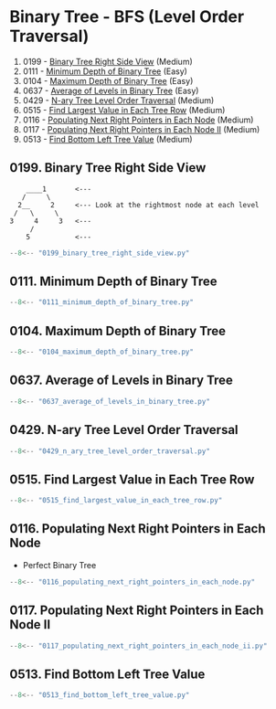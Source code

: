 # Binary Tree - BFS (Level Order Traversal)

1. 0199 - [Binary Tree Right Side View](https://leetcode.com/problems/binary-tree-right-side-view/) (Medium)
2. 0111 - [Minimum Depth of Binary Tree](https://leetcode.com/problems/minimum-depth-of-binary-tree/) (Easy)
3. 0104 - [Maximum Depth of Binary Tree](https://leetcode.com/problems/maximum-depth-of-binary-tree/) (Easy)
4. 0637 - [Average of Levels in Binary Tree](https://leetcode.com/problems/average-of-levels-in-binary-tree/) (Easy)
5. 0429 - [N-ary Tree Level Order Traversal](https://leetcode.com/problems/n-ary-tree-level-order-traversal/) (Medium)
6. 0515 - [Find Largest Value in Each Tree Row](https://leetcode.com/problems/find-largest-value-in-each-tree-row/) (Medium)
7. 0116 - [Populating Next Right Pointers in Each Node](https://leetcode.com/problems/populating-next-right-pointers-in-each-node/) (Medium)
8. 0117 - [Populating Next Right Pointers in Each Node II](https://leetcode.com/problems/populating-next-right-pointers-in-each-node-ii/) (Medium)
9. 0513 - [Find Bottom Left Tree Value](https://leetcode.com/problems/find-bottom-left-tree-value/) (Medium)

## 0199. Binary Tree Right Side View

```plaintext
    ____1       <---
   /     \
  2__     2     <--- Look at the rightmost node at each level
 /   \     \
3     4     3   <---
     /
    5           <---
```

```python
--8<-- "0199_binary_tree_right_side_view.py"
```

## 0111. Minimum Depth of Binary Tree

```python
--8<-- "0111_minimum_depth_of_binary_tree.py"
```

## 0104. Maximum Depth of Binary Tree

```python
--8<-- "0104_maximum_depth_of_binary_tree.py"
```

## 0637. Average of Levels in Binary Tree

```python
--8<-- "0637_average_of_levels_in_binary_tree.py"
```

## 0429. N-ary Tree Level Order Traversal

```python
--8<-- "0429_n_ary_tree_level_order_traversal.py"
```

## 0515. Find Largest Value in Each Tree Row

```python
--8<-- "0515_find_largest_value_in_each_tree_row.py"
```

## 0116. Populating Next Right Pointers in Each Node

- Perfect Binary Tree

```python
--8<-- "0116_populating_next_right_pointers_in_each_node.py"
```

## 0117. Populating Next Right Pointers in Each Node II

```python
--8<-- "0117_populating_next_right_pointers_in_each_node_ii.py"
```

## 0513. Find Bottom Left Tree Value

```python
--8<-- "0513_find_bottom_left_tree_value.py"
```
